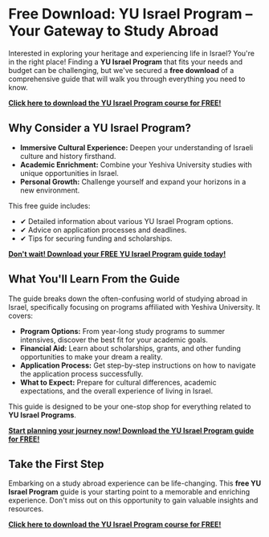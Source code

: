 # Free Download: YU Israel Program – Your Gateway to Study Abroad

Interested in exploring your heritage and experiencing life in Israel? You're in the right place! Finding a **YU Israel Program** that fits your needs and budget can be challenging, but we've secured a **free download** of a comprehensive guide that will walk you through everything you need to know.

[**Click here to download the YU Israel Program course for FREE!**](https://udemywork.com/yu-israel-program)

## Why Consider a YU Israel Program?

*   **Immersive Cultural Experience:** Deepen your understanding of Israeli culture and history firsthand.
*   **Academic Enrichment:** Combine your Yeshiva University studies with unique opportunities in Israel.
*   **Personal Growth:** Challenge yourself and expand your horizons in a new environment.

This free guide includes:

*   ✔ Detailed information about various YU Israel Program options.
*   ✔ Advice on application processes and deadlines.
*   ✔ Tips for securing funding and scholarships.

[**Don't wait! Download your FREE YU Israel Program guide today!**](https://udemywork.com/yu-israel-program)

## What You'll Learn From the Guide

The guide breaks down the often-confusing world of studying abroad in Israel, specifically focusing on programs affiliated with Yeshiva University. It covers:

*   **Program Options:** From year-long study programs to summer intensives, discover the best fit for your academic goals.
*   **Financial Aid:** Learn about scholarships, grants, and other funding opportunities to make your dream a reality.
*   **Application Process:** Get step-by-step instructions on how to navigate the application process successfully.
*   **What to Expect:** Prepare for cultural differences, academic expectations, and the overall experience of living in Israel.

This guide is designed to be your one-stop shop for everything related to **YU Israel Programs**.

[**Start planning your journey now! Download the YU Israel Program guide for FREE!**](https://udemywork.com/yu-israel-program)

## Take the First Step

Embarking on a study abroad experience can be life-changing. This **free YU Israel Program** guide is your starting point to a memorable and enriching experience. Don't miss out on this opportunity to gain valuable insights and resources.

[**Click here to download the YU Israel Program course for FREE!**](https://udemywork.com/yu-israel-program)
